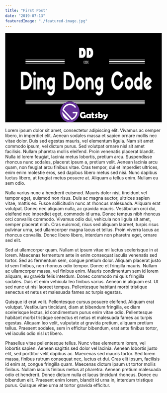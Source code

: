 ```yaml
---
title: "First Post"
date: "2019-07-13"
featuredImage: "./featured-image.jpg"
---
```


![DDCodeGatsby](./ddcgatsby.png)

Lorem ipsum dolor sit amet, consectetur adipiscing elit. Vivamus ac semper libero, in imperdiet elit. Aenean sodales massa et sapien ornare mollis nec vitae dolor. Duis sed egestas mauris, vel elementum ligula. Nam sit amet commodo ipsum, vel dictum purus. Sed volutpat ornare nisl sit amet facilisis. Nullam pharetra mollis eleifend. Proin venenatis placerat blandit. Nulla id lorem feugiat, lacinia metus lobortis, pretium arcu. Suspendisse rhoncus nunc sodales, placerat ipsum a, pretium velit. Aenean lacinia arcu quam, non feugiat arcu finibus vitae. Cras tempor, dui et imperdiet ultrices, enim enim molestie eros, sed dapibus libero metus sed nisi. Nunc dapibus luctus libero, at feugiat metus posuere at. Aliquam a tellus enim. Nullam eu sem odio.

Nulla varius nunc a hendrerit euismod. Mauris dolor nisi, tincidunt vel tempor eget, euismod non risus. Duis ac magna auctor, ultrices sapien vitae, mattis ex. Fusce sollicitudin nunc at rhoncus malesuada. Aliquam erat volutpat. Donec nec aliquam nulla, ac gravida mauris. Vestibulum orci dui, eleifend nec imperdiet eget, commodo id urna. Donec tempus nibh rhoncus orci convallis commodo. Vivamus odio dui, vehicula non ligula sit amet, semper placerat nibh. Cras euismod, risus sed aliquam laoreet, turpis risus pulvinar urna, sed ullamcorper magna lacus et tellus. Proin viverra lacus ac rhoncus convallis. Donec libero libero, interdum non pharetra eget, ornare sed elit.

Sed at ullamcorper quam. Nullam ut ipsum vitae mi luctus scelerisque in at lorem. Maecenas fermentum ante in enim consequat iaculis venenatis sed tortor. Sed ac fermentum sem, congue pretium dolor. Aliquam placerat justo id sem finibus, non rhoncus odio tempor. Donec et fringilla mauris. Nullam ac ullamcorper massa, vel finibus enim. Mauris condimentum sem id lorem aliquam, eu gravida felis interdum. Donec commodo mi quis fringilla sodales. Duis et enim vehicula leo finibus varius. Aenean in aliquam est. Ut sed nunc ut nisl laoreet tempus. Pellentesque habitant morbi tristique senectus et netus et malesuada fames ac turpis egestas.

Quisque id erat velit. Pellentesque cursus posuere eleifend. Aliquam erat volutpat. Vestibulum tincidunt, diam at bibendum fringilla, ex diam scelerisque lectus, id condimentum purus enim vitae odio. Pellentesque habitant morbi tristique senectus et netus et malesuada fames ac turpis egestas. Aliquam leo velit, vulputate at gravida pretium, aliquam pretium tellus. Praesent sodales, sem in efficitur bibendum, erat ante finibus tortor, vel iaculis odio nisl ut libero.

Phasellus vitae pellentesque tellus. Nunc vitae elementum lorem, vel lobortis sapien. Aenean sagittis sed dolor vel lacinia. Aenean lobortis justo elit, sed porttitor velit dapibus ac. Maecenas sed mauris tortor. Sed lorem massa, finibus rutrum consequat nec, luctus et dui. Cras elit ipsum, facilisis id enim at, congue fringilla quam. Maecenas dictum ipsum ut tortor mollis finibus. Nullam iaculis finibus metus at pharetra. Aenean pretium malesuada odio et hendrerit. Donec dictum nulla et lacus tincidunt rhoncus. Donec eu bibendum elit. Praesent enim lorem, blandit id urna in, interdum tristique purus. Quisque vitae urna at tortor gravida efficitur.
